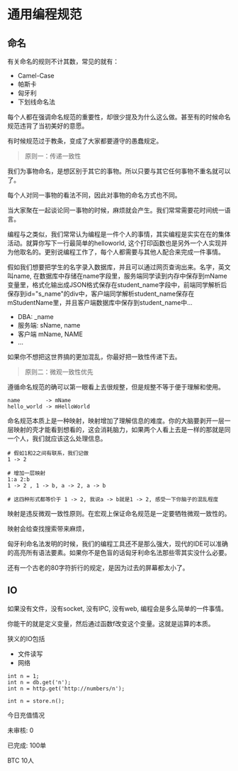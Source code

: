 # 通用编程规范

## 命名

有关命名的规则不计其数，常见的就有：

- Camel-Case
- 帕斯卡
- 匈牙利
- 下划线命名法

每个人都在强调命名规范的重要性，却很少提及为什么这么做。甚至有的时候命名规范违背了当初美好的意愿。

有时候规范过于教条，变成了大家都要遵守的愚蠢规定。

> 原则一：传递一致性

我们为事物命名，是想区别于其它的事物。所以只要与其它任何事物不重名就可以了。

每个人对同一事物的看法不同，因此对事物的命名方式也不同。

当大家聚在一起谈论同一事物的时候，麻烦就会产生。我们常常需要花时间统一语言。

编程与之类似，我们常常认为编程是一件个人的事情，其实编程是实实在在的集体活动。就算你写下一行最简单的helloworld, 这个打印函数也是另外一个人实现并为他取名的。更别说编程工作了，每个人都需要与其他人配合来完成一件事情。

假如我们想要把学生的名字录入数据库，并且可以通过网页查询出来。名字，英文叫name, 在数据库中存储在name字段里，服务端同学读到内存中保存到mName变量里，格式化输出成JSON格式保存在student_name字段中，前端同学解析后保存到id="s_name"的div中，客户端同学解析student_name保存在mStudentName里，并且客户端数据库中保存到student_name中...

 - DBA: _name
 - 服务端: sName, name
 - 客户端 mName, NAME
 - ...

如果你不想把这世界搞的更加混乱，你最好把一致性传递下去。



> 原则二：微观一致性优先

遵循命名规范的确可以第一眼看上去很规整，但是规整不等于便于理解和使用。

```
name        -> mName
hello_world -> mHelloWorld
```

命名规范本质上是一种映射，映射增加了理解信息的难度。你的大脑要剥开一层一层映射的壳才能看到想看的，这会消耗脑力，如果两个人看上去是一样的那就是同一个人，我们就应该这么处理信息。

```
# 假如1和2之间有联系，我们记做
1 -> 2

# 增加一层映射
1:a 2:b
1 -> 2 , 1 -> b, a -> 2, a -> b

# 这四种形式都等价于 1 -> 2, 我说a -> b就是1 -> 2, 感受一下你脑子的混乱程度
```

映射是违反微观一致性原则。在宏观上保证命名规范是一定要牺牲微观一致性的。

映射会给查找搜索带来麻烦，

匈牙利命名法发明的时候，我们的编程工具还不是那么强大，现代的IDE可以准确的高亮所有语法要素。如果你不是色盲的话匈牙利命名法那些零其实没什么必要。

还有一个古老的80字符折行的规定，是因为过去的屏幕都太小了。



## IO

如果没有文件，没有socket, 没有IPC, 没有web, 编程会是多么简单的一件事情。

你能干的就是定义变量，然后通过函数f改变这个变量。这就是运算的本质。

狭义的IO包括

- 文件读写
- 网络

```
int n = 1;
int n = db.get('n');
int n = http.get('http://numbers/n');
```

```
int n = store.n();
```





今日充值情况

未审核: 0

已完成: 100单

BTC  10人